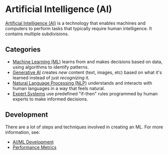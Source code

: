 # Artificial Intelligence (AI)
[Artificial Intelligence (AI)](https://www.geeksforgeeks.org/artificial-intelligence/what-is-artificial-intelligence-ai/) is a technology that enables machines and computers to perform tasks that typically require human intelligence. It contains multiple subdivisions.

## Categories
- [Machine Learning (ML)](./categories/ml.md) learns from and makes decisions based on data, using algorithms to identify patterns.
- [Generative AI](./categories/generative.md) creates *new* content (text, images, etc) based on what it's learned instead of just *recognizing* it.
- [Natural Language Processing (NLP)](./categories/ml.md) understands and interacts with human languages in a way that feels natural.
- [Expert Systems](https://www.geeksforgeeks.org/artificial-intelligence/expert-systems/) use predefined "if-then" rules programmed by human experts to make informed decisions.

## Development
There are a lot of steps and techniques involved in creating an ML. For more information, see:
- [AI/ML Development](./development/developing.md)
- [Performance Metrics](./development/metrics.md)